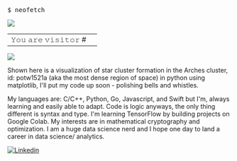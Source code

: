 <pre>
$ neofetch
</pre>

![](https://github.com/physicist86/raw/blob/main/Screen%20Shot%202022-01-27%20at%2010.42.50%20AM.png) 

<table>
  <tr>
    <td>𝚈𝚘𝚞 𝚊𝚛𝚎 𝚟𝚒𝚜𝚒𝚝𝚘𝚛 #</td>
    <td><img src="https://profile-counter.glitch.me/ryanlanciaux/count.svg" alt="" /></td>
  </tr>
</table>


<!---- [![Typing SVG](https://readme-typing-svg.herokuapp.com?color=%2309F75E&lines=Hey!+Let's+code!)](https://git.io/typing-svg) 
[![Typing SVG](https://readme-typing-svg.herokuapp.com?color=%2309F75E&lines=01100100+01100001+01110100+01100001+00100000+01101001)](https://git.io/typing-svg) 
[![Typing SVG](https://readme-typing-svg.herokuapp.com?color=%2309F75E&lines=01110011+00100000+01101011+01101001+01101110+01100111)](https://git.io/typing-svg) --->
<!--- ![](https://github.com/Alex1602e19/raw/blob/main/giphy%20(1).gif) -->
![](https://github.com/physicist86/raw/blob/main/GIF-1.gif)


Shown here is a visualization of star cluster formation in the Arches cluster, id: potw1521a (aka the most dense region of space)
in python using matplotlib, I'll put my code up soon - polishing bells and whistles.
<!-- ![](https://github.com/physicist86/raw/blob/main/p12.gif) -->
<!-- ![](https://github.com/physicist86/raw/blob/main/physics-knot-physics.gif) -->

<!---visitors](https://visitor-badge.glitch.me/badge?page_id=page.id) -->

My languages are: C/C++, Python, Go, Javascript, and Swift but I'm, always learning and easily able to adapt. Code is logic anyways, the only thing different is syntax and type. I'm learning TensorFlow by building projects on Google Colab. My interests are in mathematical cryptography and optimization. I am a huge data science nerd and I hope one day to land a career in data science/ analytics. 

<!---My favorite python libraries are Matplotlib, SciKit, and turtle.py - i've drawn ![](amongUs)(https://replit.com/@physicist86/AmongUs) as a way to get kids I tutor into computer science.

A great guide I've found on convolutional neural networks (CNN) is here: ![](A)(https://ai.plainenglish.io/building-and-training-a-convolutional-neural-network-cnn-from-scratch-9a64bcc62c1) --->

<!--[𝙰𝚍𝚍𝚒𝚝𝚒𝚘𝚗𝚊𝚕𝚕𝚢, 𝙸 𝚖𝚊𝚔𝚎 𝚈𝚘𝚞𝚃𝚞𝚋𝚎 𝚟𝚒𝚍𝚎𝚘𝚜](https://www.youtube.com/watch?v=M5tBvpnu4mM) -->

<!--- ![](https://github.com/physicist86/raw/blob/main/p12.gif) -->

[![Linkedin](https://img.shields.io/badge/LinkedIn-0077B5?style=for-the-badge&logo=linkedin&logoColor=white)](https://linkedin.com/in/physicist86)

<!-- ![](https://raster.shields.io/badge/Follows-NEP29-brightgreen.png)
![](https://camo.githubusercontent.com/27250b9f428b32314f8610e1a996939cc116da5f8c4d8a2f8ed37104275085b8/68747470733a2f2f696d672e736869656c64732e696f2f62616467652f507974686f6e2d3134333534433f7374796c653d666f722d7468652d6261646765266c6f676f3d707974686f6e266c6f676f436f6c6f723d7768697465)
![](https://camo.githubusercontent.com/4058e4719e56be216f2464f47def2f62540a0775acfde94a782f4e1aa9607db7/68747470733a2f2f696d672e736869656c64732e696f2f62616467652f54656e736f72466c6f772532302d2532334646364630302e7376673f267374796c653d666f722d7468652d6261646765266c6f676f3d54656e736f72466c6f77266c6f676f436f6c6f723d7768697465)
![](https://camo.githubusercontent.com/c7b7cc7ee69f29e63d868190f2c26df123e4a5cdd2b87c7da409397bfd64020c/68747470733a2f2f696d672e736869656c64732e696f2f62616467652f70616e6461732532302d2532333135303435382e7376673f267374796c653d666f722d7468652d6261646765266c6f676f3d70616e646173266c6f676f436f6c6f723d7768697465)
![](https://camo.githubusercontent.com/98fb748d78c124f0aad277f2f162b0cb4fdb1c3b8f69293bb363ebf44ad557cf/68747470733a2f2f696d672e736869656c64732e696f2f62616467652f6e756d70792532302d2532333031333234332e7376673f267374796c653d666f722d7468652d6261646765266c6f676f3d6e756d7079266c6f676f436f6c6f723d7768697465) --->



<!--:shipit: :shipit: :shipit: :shipit: :shipit: :shipit: --->
